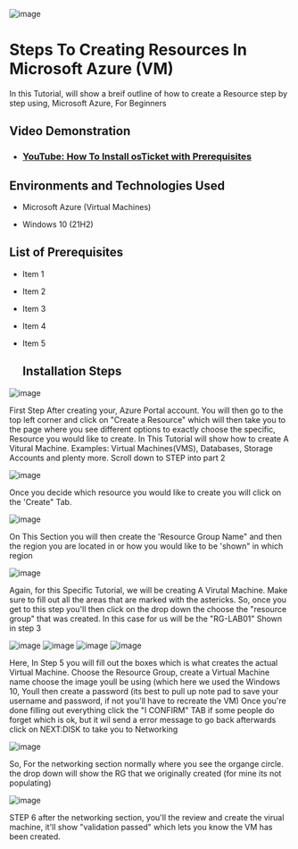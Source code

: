 


![image](https://github.com/TyeshayeC/Practical-Exam-/assets/170483282/00ad1457-1209-429d-9f23-9fc933b2f189)

# Steps To Creating Resources In Microsoft Azure (VM)

In this Tutorial, will show a breif outline of how to create a Resource step by step using, Microsoft Azure, For Beginners 


<h2>Video Demonstration</h2>

- ### [YouTube: How To Install osTicket with Prerequisites](https://www.youtube.com)

<h2>Environments and Technologies Used</h2>

- Microsoft Azure (Virtual Machines)



- Windows 10</b> (21H2)

<h2>List of Prerequisites</h2>

- Item 1
- Item 2
- Item 3
- Item 4
- Item 5

  <h2>Installation Steps</h2>

![image](https://github.com/TyeshayeC/Practical-Exam-/assets/170483282/d41b39b9-78f4-420e-9aae-30fca648f5b5)

 First Step After creating your, Azure Portal account. You will then go to the top left corner and click on "Create a Resource" which will 
 then take you to the page where you see different options to exactly choose the specific, Resource you would like to create. In This Tutorial will show how to create A Vitural Machine.
 Examples: Virtual Machines(VMS), Databases, Storage Accounts and plenty more. Scroll down to STEP into part 2




![image](https://github.com/TyeshayeC/Practical-Exam-/assets/170483282/53b6ba3e-9087-472a-be3c-37a8a711199a)

Once you decide which resource you would like to create you will click on the 'Create" Tab.



![image](https://github.com/TyeshayeC/Practical-Exam-/assets/170483282/71190890-e576-4e97-bced-73d871202f97)

On This Section you will then create the 'Resource Group Name" and then the region you are located in or how you would like to be 'shown" in which region 





![image](https://github.com/TyeshayeC/Practical-Exam-/assets/170483282/7883a81d-5db6-41b7-b010-294ca8e920fb)

Again, for this Specific Tutorial, we will be creating A Virutal Machine. Make sure to fill out all the areas that are marked with the astericks. So, once you get to this step
you'll then click on the drop down the choose the "resource group" that was created. In this case for us will be the "RG-LAB01" Shown in step 3


![image](https://github.com/TyeshayeC/Practical-Exam-/assets/170483282/cfd0f786-7bd2-4868-ba47-5f1816acf55d)
![image](https://github.com/TyeshayeC/Practical-Exam-/assets/170483282/3b7a067f-256e-498e-b76b-3a35d7dcd7e1)
![image](https://github.com/TyeshayeC/Practical-Exam-/assets/170483282/e00e4d66-8462-4fb6-9dd9-5b871f7b4a0a)
![image](https://github.com/TyeshayeC/Practical-Exam-/assets/170483282/0a35335d-2718-4029-9790-c21a8175e2ba)


Here, In Step 5 you will fill out the boxes which is what creates the actual Virtual Machine. Choose the Resource Group, create a Virtual Machine name
choose the image youll be using (which here we used the Windows 10, Youll then create a password (its best to pull up note pad to save your username and password, if not you'll have to recreate the VM) Once you're done filling out everything click the "I CONFIRM" TAB if some people do forget which is ok, but it wil send a error message to go back afterwards click on NEXT:DISK to take you to Networking

![image](https://github.com/TyeshayeC/Practical-Exam-/assets/170483282/17c6599d-d1bb-4c32-bf99-33744a2d5c10)

So, For the networking section normally where you see the organge circle. the drop down will show the RG that we originally created (for mine its not populating) 


![image](https://github.com/TyeshayeC/Practical-Exam-/assets/170483282/a68b74a3-45b2-408e-951b-fe997671ccea)

STEP 6 after the networking section, you'll the review and create the virual machine, it'll show "validation passed" which lets you know the VM has been created.













<p>
<img![image](https://github.com/TyeshayeC/osticket-prereqs/assets/170483282/e8c492ad-8b12-4644-95d6-2a18d9fba7eb)
/>
</p>
<p>
